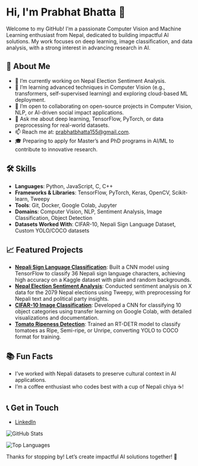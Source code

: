 # Hi, I'm Prabhat Bhatta 👋

Welcome to my GitHub! I'm a passionate Computer Vision and Machine Learning enthusiast from Nepal, dedicated to building impactful AI solutions. My work focuses on deep learning, image classification, and data analysis, with a strong interest in advancing research in AI.

## 🚀 About Me
- 🔭 I’m currently working on Nepal Election Sentiment Analysis.
- 🌱 I’m learning advanced techniques in Computer Vision (e.g., transformers, self-supervised learning) and exploring cloud-based ML deployment.
- 👯 I’m open to collaborating on open-source projects in Computer Vision, NLP, or AI-driven social impact applications.
- 💬 Ask me about deep learning, TensorFlow, PyTorch, or data preprocessing for real-world datasets.
- 📫 Reach me at: prabhatbhatta155@gmail.com.
- 🎓 Preparing to apply for Master’s and PhD programs in AI/ML to contribute to innovative research.

## 🛠️ Skills
- **Languages**: Python, JavaScript, C, C++
- **Frameworks & Libraries**: TensorFlow, PyTorch, Keras, OpenCV, Scikit-learn, Tweepy
- **Tools**: Git, Docker, Google Colab, Jupyter
- **Domains**: Computer Vision, NLP, Sentiment Analysis, Image Classification, Object Detection
- **Datasets Worked With**: CIFAR-10, Nepali Sign Language Dataset, Custom YOLO/COCO datasets

## 📈 Featured Projects
- **[Nepali Sign Language Classification](https://github.com/prabhat155/nepali-signlanguage)**: Built a CNN model using TensorFlow to classify 36 Nepali sign language characters, achieving high accuracy on a Kaggle dataset with plain and random backgrounds.
- **[Nepal Election Sentiment Analysis](link-to-repo)**: Conducted sentiment analysis on X data for the 2079 Nepal elections using Tweepy, with preprocessing for Nepali text and political party insights.
- **[CIFAR-10 Image Classification](https://github.com/prabhat155/CIFAR-10-Classfication-CNN)**: Developed a CNN for classifying 10 object categories using transfer learning on Google Colab, with detailed visualizations and documentation.
- **[Tomato Ripeness Detection](link-to-repo)**: Trained an RT-DETR model to classify tomatoes as Ripe, Semi-ripe, or Unripe, converting YOLO to COCO format for training.

## 📚 Fun Facts
- I’ve worked with Nepali datasets to preserve cultural context in AI applications.
- I’m a coffee enthusiast who codes best with a cup of Nepali chiya ☕!

## 📞 Get in Touch
- [LinkedIn](www.linkedin.com/in/prabhat-bhatta)

![GitHub Stats](https://github-readme-stats.vercel.app/api?username=prabhat155&show_icons=true&theme=radical)

![Top Languages](https://github-readme-stats.vercel.app/api/top-langs/?username=prabhat155&layout=compact&theme=radical)

Thanks for stopping by! Let’s create impactful AI solutions together! 🚀
